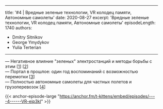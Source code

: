 
---
title: '#4 | Вредные зеленые технологии, VR колодец памяти, Автономные самолеты'
date: 2020-08-27
excerpt: 'Вредные зеленые технологии, VR колодец памяти, Автономные самолеты'
episodeLength: 1740
authors:
  - Dmitry Sitnikov
  - George Ymydykov
  - Yulia Terterian
---

— Негативное влияние "зеленых" электростанций и методы борьбы с этим [[1](https://onlinelibrary.wiley.com/doi/10.1002/ece3.6592)] [[2](https://www.wired.com/story/solar-panels-are-starting-to-die-leaving-behind-toxic-trash/)]<br/>
— Портал в прошлое: один год воспоминаний с возможностью перемотки [[3](https://nerdist.com/article/virtual-reality-time-machine/)]<br/>
— Полностью автономные самолеты для частных полетов и грузоперевозок [[4](https://techcrunch.com/2020/08/24/xwing-plans-short-regional-flights-for-its-autonomous-cargo-planes/)]

{{< anchor-episode-large "https://anchor.fm/t-kittens/embed/episodes/----4------VR-eip3kl" >}}

